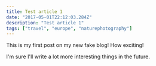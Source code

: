 ```yaml
---
title: Test article 1
date: "2017-05-01T22:12:03.284Z"
description: "Test article 1"
tags: ["travel", "europe", "naturephotography"]
---
```


This is my first post on my new fake blog! How exciting!

I'm sure I'll write a lot more interesting things in the future.
